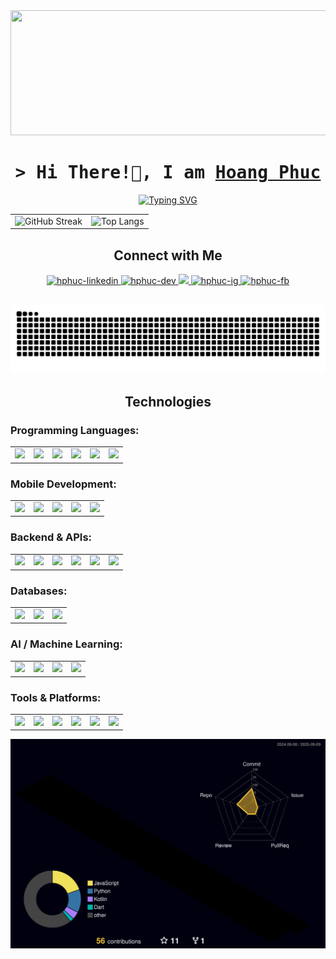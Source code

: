 <div align="center">
  <img height="200" src="https://i.pinimg.com/originals/ca/26/2e/ca262e0354eea311c41134c3e4bc3bc2.gif" width="900"  />
</div>

<h1 align="center"✨ >
        <samp>&gt; Hi There!👋, I am
                <b><a target="_blank" href="">Hoang Phuc
</a></b>
        </samp>
</h1>

<p align="center">
  <a href="https://git.io/typing-svg">
    <img src="https://readme-typing-svg.demolab.com?font=Fira+Code&pause=1000&color=F71B5E&width=435&lines=Software+Engineer+|+Mobile+Engineer" alt="Typing SVG" />
  </a>
</p>

<table align="center" style="width:100;">
  <tr>
    <td align="center" style="width:50;">
      <img src="https://streak-stats.demolab.com?user=hphuc193&theme=dark&hide_border=true" alt="GitHub Streak" style="width:100%;"/>
    </td>
    <td align="center" style="width:50;">
      <img src="https://github-readme-stats.vercel.app/api/top-langs/?username=hphuc193&layout=compact&theme=dark&hide_border=true" alt="Top Langs" style="width:100%;"/>
    </td>
  </tr>
</table>

<h2 align="center"> Connect with Me </h2>

<p align="center">
 <a href="https://www.linkedin.com/in/hphucit193/" target="_blank">
  <img src="https://img.shields.io/badge/LinkedIn-0077B5?style=for-the-badge&logo=logmein&logoColor=white" alt="hphuc-linkedin"/>
 </a>
 <a href="https://dev.to/hphuc193" target="_blank">
  <img src="https://img.shields.io/badge/dev.to-0A0A0A?style=for-the-badge&logo=dev.to&logoColor=white" alt="hphuc-dev" />
 </a>
 <a href="https://x.com/Hphuc193" target="_blank">
  <img src="https://img.shields.io/badge/Twitter-741b47?style=for-the-badge&logo=x&logoColor=white" />
 </a>
 <a href="https://www.instagram.com/hphuc_193/" target="_blank">
  <img src="https://img.shields.io/badge/Instagram-fe4164?style=for-the-badge&logo=instagram&logoColor=white" alt="hphuc-ig" />
 </a> 
 <a href="https://www.facebook.com/hoang.phuc.226590/" target="_blank">
  <img src="https://img.shields.io/badge/Facebook-20BEFF?&style=for-the-badge&logo=facebook&logoColor=white" alt="hphuc-fb"  />
  </a> 
</p>
<br />

<div align="center">
<img src="https://raw.githubusercontent.com/hphuc193/hphuc193/output/snake.svg" alt="Snake animation" />
</div>

<h2 align="center"> Technologies </h2>

### Programming Languages:

<div align="center">
  <table>
    <tr>
      <td style="border:2 solid #ccc; padding:10; border-radius:8;">
        <img src="https://cdn.simpleicons.org/dart/0175C2" width="30" />
      </td>
      <td style="border:2 solid #ccc; padding:10; border-radius:8;">
        <img src="https://cdn.simpleicons.org/swift/FA7343" width="30" />
      </td>
      <td style="border:2 solid #ccc; padding:10; border-radius:8;">
        <img src="https://cdn.simpleicons.org/kotlin/7F52FF" width="30" />
      </td>
      <td style="border:2 solid #ccc; padding:10; border-radius:8;">
        <img src="https://cdn.simpleicons.org/javascript/F7DF1E" width="40" />
      </td>
      <td style="border:2 solid #ccc; padding:10; border-radius:8;">
        <img src="https://cdn.simpleicons.org/python/3776AB" width="30" />
      </td>
        <td style="border:2 solid #ccc; padding:10; border-radius:8;">
        <img src="https://cdn.simpleicons.org/c++/f3f6f4" width="30" />
      </td>
    </tr>
  </table>
</div>

### Mobile Development:

<p align="center">
<div align="center">
  <table>
    <tr>
      <td style="border:2 solid #ccc; padding:10; border-radius:8;">
        <img src="https://cdn.simpleicons.org/flutter/02569B" width="30" />
      </td>
      <td style="border:2 solid #ccc; padding:10; border-radius:8;">
        <img src="https://cdn.simpleicons.org/swift/FA7343" width="30" />
      </td>
      <td style="border:2 solid #ccc; padding:10; border-radius:8;">
        <img src="https://cdn.simpleicons.org/kotlin/7F52FF" width="30" />
      </td>
      <td style="border:2 solid #ccc; padding:10; border-radius:8;">
        <img src="https://cdn.simpleicons.org/firebase/FFCA28" width="30" />
      </td>
      <td style="border:2 solid #ccc; padding:10; border-radius:8;">
        <img src="https://cdn.simpleicons.org/cocoapods/39477F" width="30" />
      </td>
    </tr>
  </table>
</div>
</p>

### Backend & APIs: 

<p align="center">
<div align="center">
  <table>
    <tr>
      <td style="border:2 solid #ccc; padding:10; border-radius:8;">
        <img src="https://cdn.simpleicons.org/nodedotjs/339933" width="30" />
      </td>
      <td style="border:2 solid #ccc; padding:10; border-radius:8;">
        <img src="https://cdn.simpleicons.org/express/ea9999" width="30" />
      </td>
      <td style="border:2 solid #ccc; padding:10; border-radius:8;">
        <img src="https://cdn.simpleicons.org/graphql/E10098" width="30" />
      </td>
      <td style="border:2 solid #ccc; padding:10; border-radius:8;">
        <img src="https://cdn.simpleicons.org/postman/FF6C37" width="30" />
      </td>
      <td style="border:2 solid #ccc; padding:10; border-radius:8;">
        <img src="https://cdn.simpleicons.org/npm/1cce00" width="30" />
      </td>
      <td style="border:2 solid #ccc; padding:10; border-radius:8;">
        <img src="https://cdn.simpleicons.org/.net/cfe2f3" width="30" />
      </td>
    </tr>
  </table>
</div>
</p>

### Databases: 

<p align="center">
<div align="center">
  <table>
    <tr>
      <td style="border:2 solid #ccc; padding:10; border-radius:8;">
        <img src="https://cdn.simpleicons.org/postgresql/4169E1" width="40" />
      </td>
      <td style="border:2 solid #ccc; padding:10; border-radius:8;">
        <img src="https://cdn.simpleicons.org/mongodb/47A248" width="40" />
      </td>
      <td style="border:2 solid #ccc; padding:10; border-radius:8;">
        <img src="https://cdn.simpleicons.org/mysql/4479A1" width="40" />
      </td>
    </tr>
  </table>
</div>
</p>

### AI / Machine Learning: 

<p align="center">
<div align="center">
  <table>
    <tr>
      <td style="border:2 solid #ccc; padding:10; border-radius:8;">
        <img src="https://cdn.simpleicons.org/python/3776AB" width="30" />
      </td>
      <td style="border:2 solid #ccc; padding:10; border-radius:8;">
        <img src="https://cdn.simpleicons.org/pytorch/EE4C2C" width="30" />
      </td>
      <td style="border:2 solid #ccc; padding:10; border-radius:8;">
        <img src="https://cdn.simpleicons.org/tensorflow/FF6F00" width="30" />
      </td>
      <td style="border:2 solid #ccc; padding:10; border-radius:8;">
        <img src="https://cdn.simpleicons.org/scikitlearn/F7931E" width="30" />
      </td>
    </tr>
  </table>
</div>
</p>

### Tools & Platforms: 

<p align="center">
<div align="center">
  <table>
    <tr>
      <td style="border:2 solid #ccc; padding:10; border-radius:8;">
        <img src="https://cdn.simpleicons.org/git/F05032" width="30" />
      </td>
      <td style="border:2 solid #ccc; padding:10; border-radius:8;">
        <img src="https://cdn.simpleicons.org/docker/2496ED" width="30" />
      </td>
      <td style="border:2 solid #ccc; padding:10; border-radius:8;">
        <img src="https://cdn.simpleicons.org/androidstudio/3DDC84" width="30" />
      </td>
      <td style="border:2 solid #ccc; padding:10; border-radius:8;">
        <img src="https://cdn.simpleicons.org/xcode/147EFB" width="30" />
      </td>
      <td style="border:2 solid #ccc; padding:10; border-radius:8;">
        <img src="https://skillicons.dev/icons?i=vscode" width="30" />
      </td>
      <td style="border:2 solid #ccc; padding:10; border-radius:8;">
        <img src="https://cdn.simpleicons.org/googlecolab/f1c232" width="30" />
      </td>
    </tr>
  </table>
</div>
</p>

![](./profile-3d-contrib/profile-night-rainbow.svg)
